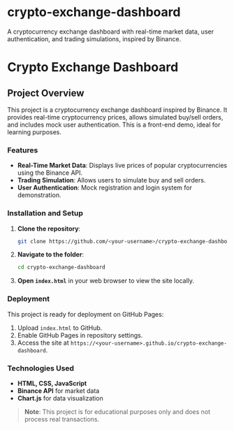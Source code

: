 # crypto-exchange-dashboard
A cryptocurrency exchange dashboard with real-time market data, user authentication, and trading simulations, inspired by Binance.
# Crypto Exchange Dashboard

## Project Overview
This project is a cryptocurrency exchange dashboard inspired by Binance. It provides real-time cryptocurrency prices, allows simulated buy/sell orders, and includes mock user authentication. This is a front-end demo, ideal for learning purposes.

### Features
- **Real-Time Market Data**: Displays live prices of popular cryptocurrencies using the Binance API.
- **Trading Simulation**: Allows users to simulate buy and sell orders.
- **User Authentication**: Mock registration and login system for demonstration.

### Installation and Setup
1. **Clone the repository**:
    ```bash
    git clone https://github.com/<your-username>/crypto-exchange-dashboard.git
    ```
2. **Navigate to the folder**:
    ```bash
    cd crypto-exchange-dashboard
    ```
3. **Open `index.html`** in your web browser to view the site locally.

### Deployment
This project is ready for deployment on GitHub Pages:
1. Upload `index.html` to GitHub.
2. Enable GitHub Pages in repository settings.
3. Access the site at `https://<your-username>.github.io/crypto-exchange-dashboard`.

### Technologies Used
- **HTML, CSS, JavaScript**
- **Binance API** for market data
- **Chart.js** for data visualization

> **Note**: This project is for educational purposes only and does not process real transactions.
